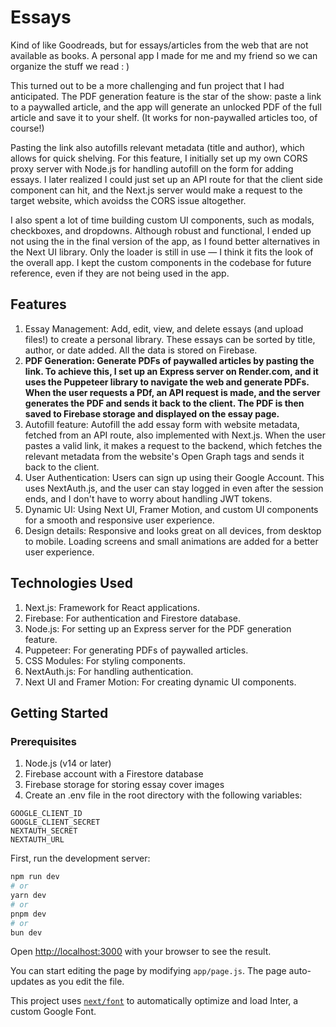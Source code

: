 # Essays

Kind of like Goodreads, but for essays/articles from the web that are not available as books. A personal app I made for me and my friend so we can organize the stuff we read  :  )

This turned out to be a more challenging and fun project that I had anticipated. The PDF generation feature is the star of the show: paste a link to a paywalled article, and the app will generate an unlocked PDF of the full article and save it to your shelf. (It works for non-paywalled articles too, of course!)

Pasting the link also autofills relevant metadata (title and author), which allows for quick shelving. For this feature, I initially set up my own CORS proxy server with Node.js for handling autofill on the form for adding essays. I later realized I could just set up an API route for that the client side component can hit, and the Next.js server would make a request to the target website, which avoidss the CORS issue altogether.

I also spent a lot of time building custom UI components, such as modals, checkboxes, and dropdowns. Although robust and functional, I ended up not using the in the final version of the app, as I found better alternatives in the Next UI library. Only the loader is still in use — I think it fits the look of the overall app. I kept the custom components in the codebase for future reference, even if they are not being used in the app.

## Features

1. Essay Management: Add, edit, view, and delete essays (and upload files!) to create a personal library. These essays can be sorted by title, author, or date added. All the data is stored on Firebase.
2. **PDF Generation: Generate PDFs of paywalled articles by pasting the link. To achieve this, I set up an Express server on Render.com, and it uses the Puppeteer library to navigate the web and generate PDFs. When the user requests a PDf, an API request is made, and the server generates the PDF and sends it back to the client. The PDF is then saved to Firebase storage and displayed on the essay page.**
3. Autofill feature: Autofill the add essay form with website metadata, fetched from an API route, also implemented with Next.js. When the user pastes a valid link, it makes a request to the backend, which fetches the relevant metadata from the website's Open Graph tags and sends it back to the client.
4. User Authentication: Users can sign up using their Google Account. This uses NextAuth.js, and the user can stay logged in even after the session ends, and I don't have to worry about handling JWT tokens.
5. Dynamic UI: Using Next UI, Framer Motion, and custom UI components for a smooth and responsive user experience.
6. Design details: Responsive and looks great on all devices, from desktop to mobile. Loading screens and small animations are added for a better user experience.


## Technologies Used

1. Next.js: Framework for React applications.
2. Firebase: For authentication and Firestore database.
3. Node.js: For setting up an Express server for the PDF generation feature.
4. Puppeteer: For generating PDFs of paywalled articles.
5. CSS Modules: For styling components.
6. NextAuth.js: For handling authentication.
7. Next UI and Framer Motion: For creating dynamic UI components.


## Getting Started

### Prerequisites
1. Node.js (v14 or later)
2. Firebase account with a Firestore database
3. Firebase storage for storing essay cover images
4. Create an .env file in the root directory with the following variables:

```
GOOGLE_CLIENT_ID
GOOGLE_CLIENT_SECRET
NEXTAUTH_SECRET
NEXTAUTH_URL
```

First, run the development server:

```bash
npm run dev
# or
yarn dev
# or
pnpm dev
# or
bun dev
```

Open [http://localhost:3000](http://localhost:3000) with your browser to see the result.

You can start editing the page by modifying `app/page.js`. The page auto-updates as you edit the file.

This project uses [`next/font`](https://nextjs.org/docs/basic-features/font-optimization) to automatically optimize and load Inter, a custom Google Font.
